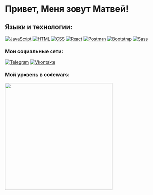 # Привет, Меня зовут Матвей!

## Языки и технологии:
[![JavaScript](https://shields.io/badge/-JavaScript-f7df1c?logo=javascript&style=for-the-badge&logoColor=222222)](https://learn.javascript.ru/)
[![HTML](https://shields.io/badge/-HTML5-e54c20?logo=html5&style=for-the-badge&logoColor=fff)](https://html5book.ru/html-html5/)
[![CSS](https://shields.io/badge/-CSS3-2162af?logo=css3&style=for-the-badge&logoColor=fff)](https://html5book.ru/osnovy-css/)
[![React](https://shields.io/badge/-React-fff?logo=react&style=for-the-badge&logoColor=57c4dc)](https://reactjs.org/)
[![Postman](https://img.shields.io/badge/-Postman-fc6c35?logo=Postman&style=for-the-badge&logoColor=fff)](https://www.postman.com/)
[![Bootstrap](https://img.shields.io/badge/-Bootstrap-7852b2?logo=bootstrap&style=for-the-badge&logoColor=fff)](https://getbootstrap.com/)
[![Sass](https://img.shields.io/badge/-Sass-cc6599?logo=sass&style=for-the-badge&logoColor=fff)](https://sass-scss.ru/)

### Мои социальные сети:

[![Telegram](https://shields.io/badge/-Telegram-000?logo=telegram&style=for-the-badge)](https://t.me/fedotov3)
[![Vkontakte](https://shields.io/badge/-Vkontakte-000?logo=vk&logoColor=4F7DB3&style=for-the-badge)](https://vk.com/1fedotov)

### Мой уровень в codewars:
<img width='350px' src='https://www.codewars.com/users/Matvey991/badges/large'>

